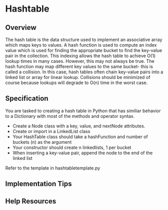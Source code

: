 # Hashtable

## Overview

The hash table is the data structure used to implement an associative array which
maps keys to values. A hash function is used to compute an index value which is used for
finding the appropriate bucket to find the key-value pair in the collection.
This indexing allows the hash table to achieve O(1) lookup times in many cases.
However, this may not always be true.  The hash function may map
different key values to the same bucket- this is called a collision. In this
case, hash tables often chain key-value pairs into a linked list or array for
linear lookup. Collisions should be minimized of course because lookups will
degrade to O(n) time in the worst case.

## Specification

You are tasked to creating a hash table in Python that has similiar behavior to
a Dictionary with most of the methods and operator syntax. 

+ Create a Node class with a key, value, and nextNode attributes.
+ Create or import in a LinkedList class 
+ Your HashTable class should take a hashFunction and number of buckets (n) as the argument
+ Your constructor should create n linkedlists, 1 per bucket
+ When inserting a key-value pair, append the node to the end of the linked list

Refer to the template in hashtabletemplate.py

## Implementation Tips

## Help Resources
